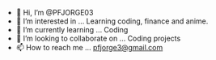 - 👋 Hi, I’m @PFJORGE03
- 👀 I’m interested in ... Learning coding, finance and anime.
- 🌱 I’m currently learning ... Coding
- 💞️ I’m looking to collaborate on ... Coding projects
- 📫 How to reach me ... pfjorge3@gmail.com

<!---
PFJORGE03/PFJORGE03 is a ✨ special ✨ repository because its `README.md` (this file) appears on your GitHub profile.
You can click the Preview link to take a look at your changes.
--->

